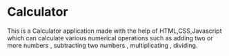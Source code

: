 # Calculator
This is a Calculator application made with the help of HTML,CSS,Javascript which can calculate various numerical operations such as adding two or more numbers , subtracting two numbers , multiplicating , dividing.
